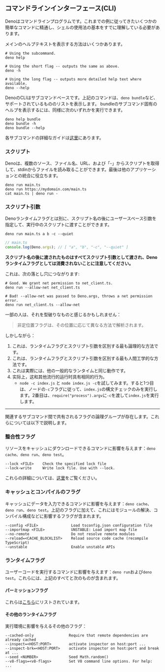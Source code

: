 ## コマンドラインインターフェース(CLI)

Denoはコマンドラインプログラムです。これまでの例に従ってきたいくつかの簡単なコマンドに精通し、シェルの使用法の基本をすでに理解している必要があります。  

メインのヘルプテキストを表示する方法はいくつかあります。

```shell
# Using the subcommand.
deno help

# Using the short flag -- outputs the same as above.
deno -h

# Using the long flag -- outputs more detailed help text where available.
deno --help
```

DenoのCLIはサブコマンドベースです。上記のコマンドは、`deno bundle`など、サポートされているもののリストを表示します。 bundleのサブコマンド固有のヘルプを表示するには、同様に次のいずれかを実行できます。

```shell
deno help bundle
deno bundle -h
deno bundle --help
```

各サブコマンドの詳細なガイドは[这里](../tools.md)にあります。

### スクリプト

Denoは、複数のソース、ファイル名、URL、および「-」からスクリプトを取得して、stdinからファイルを読み取ることができます。最後は他のアプリケーションとの統合に役立ちます。

```shell
deno run main.ts
deno run https://mydomain.com/main.ts
cat main.ts | deno run -
```

### スクリプト引数

Denoランタイムフラグとは別に、スクリプト名の後にユーザースペース引数を指定して、実行中のスクリプトに渡すことができます。

```shell
deno run main.ts a b -c --quiet
```

```ts
// main.ts
console.log(Deno.args); // [ "a", "b", "-c", "--quiet" ]
```

**スクリプト名の後に渡されたものはすべてスクリプト引数として渡され、Denoランタイムフラグとしては消費されないことに注意してください。**

これは、次の落とし穴につながります:

```shell
# Good. We grant net permission to net_client.ts.
deno run --allow-net net_client.ts

# Bad! --allow-net was passed to Deno.args, throws a net permission error.
deno run net_client.ts --allow-net
```

一部の人は、それを型破りなものと感じるかもしれません：

> 非定位置フラグは、その位置に応じて異なる方法で解析されます。

しかしながら：

1. これは、ランタイムフラグとスクリプト引数を区別する最も論理的な方法です。
2. これは、ランタイムフラグとスクリプト引数を区別する最も人間工学的な方法です。
3. これは実際には、他の一般的なランタイムと同じ動作です。
5. 实际上，这和其他流行的运行时具有相同的行为。
    -  `node -c index.js` と `node index.js -c`を試してみます。すると1つ目は、ノードの`-c`フラグに従って、`index.js`の構文チェックのみを実行します。2番目は、`require("process").argv`に`-c`を渡して`index.js`を実行します。

---

関連するサブコマンド間で共有されるフラグの論理グループが存在します。これらについては以下で説明します。

### 整合性フラグ

リソースをキャッシュにダウンロードできるコマンドに影響を与えます：`deno cache`、`deno run`、`deno test`。

```
--lock <FILE>    Check the specified lock file
--lock-write     Write lock file. Use with --lock.
```

これらの詳細については、[这里](../linking_to_external_code/integrity_checking.md)をご覧ください。

### キャッシュとコンパイルのフラグ

キャッシュにデータを入力できるコマンドに影響を与えます：`deno cache`、`deno run`、`deno test`。上記のフラグに加えて、これにはモジュールの解決、コンパイル構成などに影響するフラグが含まれます。

```
--config <FILE>               Load tsconfig.json configuration file
--importmap <FILE>            UNSTABLE: Load import map file
--no-remote                   Do not resolve remote modules
--reload=<CACHE_BLOCKLIST>    Reload source code cache (recompile TypeScript)
--unstable                    Enable unstable APIs
```

### ランタイムフラグ

ユーザーコードを実行するコマンドに影響を与えます：`deno run`および`deno test`。これらには、上記のすべてと次のものが含まれます。

#### パーミッションフラグ

これらは[こちら](./permissions.md)にリストされています。

#### その他のランタイムフラグ

実行環境に影響を与えるその他のフラグ：

```
--cached-only                Require that remote dependencies are already cached
--inspect=<HOST:PORT>        activate inspector on host:port ...
--inspect-brk=<HOST:PORT>    activate inspector on host:port and break at ...
--seed <NUMBER>              Seed Math.random()
--v8-flags=<v8-flags>        Set V8 command line options. For help: ...
```
